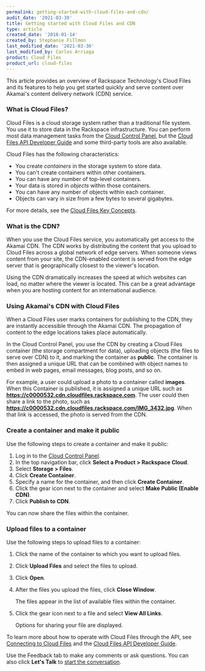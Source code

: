 ```yaml
---
permalink: getting-started-with-cloud-files-and-cdn/
audit_date: '2021-03-30'
title: Getting started with Cloud Files and CDN
type: article
created_date: '2016-01-14'
created_by: Stephanie Fillmon
last_modified_date: '2021-03-30'
last_modified_by: Carlos Arriaga
product: Cloud Files
product_url: cloud-files
---
```


This article provides an overview of Rackspace Technology's Cloud Files and its
features to help you get started quickly and serve content over Akamai's
content delivery network (CDN) service.

### What is Cloud Files?

Cloud Files is a cloud storage system rather than a traditional file system. You use it to store data in the Rackspace infrastructure. You can perform most data management tasks from the [Cloud Control Panel](https://login.rackspace.com/), but the [Cloud Files API Developer Guide](https://docs.rackspace.com/docs/cloud-files/v1/)
and some third-party tools are also available.

Cloud Files has the following characteristics:

-   You create *containers* in the storage system to store data.
-   You can't create containers within other containers.
-   You can have any number of top-level containers.
-   Your data is stored in *objects* within those containers.
-   You can have any number of objects within each container.
-   Objects can vary in size from a few bytes to several gigabytes.

For more details, see the [Cloud Files Key Concepts](/support/how-to/cloud-files-key-concepts).

### What is the CDN?

When you use the Cloud Files service, you automatically get access to the Akamai CDN. The CDN works by distributing the content that you upload to Cloud Files across a global network of edge servers. When someone views content from your site, the CDN-enabled content is served from the edge server that is geographically closest to the viewer's location.

Using the CDN dramatically increases the speed at which websites can load, no matter where the viewer is located. This can be a great advantage when you are hosting content for an international audience.

### Using Akamai's CDN with Cloud Files

When a Cloud Files user marks containers for publishing to the CDN, they are instantly accessible through the Akamai CDN. The propagation of content to the edge locations takes place automatically.

In the Cloud Control Panel, you use the CDN by creating a Cloud Files container (the storage compartment for data), uploading objects (the files to serve over CDN) to it, and marking the container as **public**. The container is then assigned a unique URL that can be combined with object names to embed in web pages, email messages, blog posts, and so on.

For example, a user could upload a photo to a container called **images**. When this Container is published, it is assigned a unique URL such as **https://c0000532.cdn.cloudfiles.rackspace.com**. The user could then share a link to the photo, such as **https://c0000532.cdn.cloudfiles.rackspace.com/IMG_3432.jpg**. When that link is accessed, the photo is served from the CDN.

### Create a container and make it public

Use the following steps to create a container and make it public:

1.  Log in to the [Cloud Control Panel](https://login.rackspace.com/).
2.  In the top navigation bar, click **Select a Product > Rackspace Cloud**.
3.  Select **Storage > Files**.
4.  Click **Create Container**.
5.  Specify a name for the container, and then click **Create Container**.
6.  Click the gear icon next to the container and select
    **Make Public (Enable CDN)**.
7.  Click **Publish to CDN**.

You can now share the files within the container.

### Upload files to a container

Use the following steps to upload files to a container:

1.  Click the name of the container to which you want to upload files.
2.  Click **Upload Files** and select the files to upload.
3.  Click **Open**.
4.  After the files you upload the files, click **Close Window**.

    The files appear in the list of available files within the container.

5.  Click the gear icon next to a file and select **View All Links**.

    Options for sharing your file are displayed.

To learn more about how to operate with Cloud Files through the API, see [Connecting to Cloud Files](/support/how-to/connecting-to-cloudfiles) and the [Cloud Files API Developer Guide](https://docs.rackspace.com/docs/cloud-files/v1/).

Use the Feedback tab to make any comments or ask questions. You can also click
**Let's Talk** to [start the conversation](https://www.rackspace.com/). 